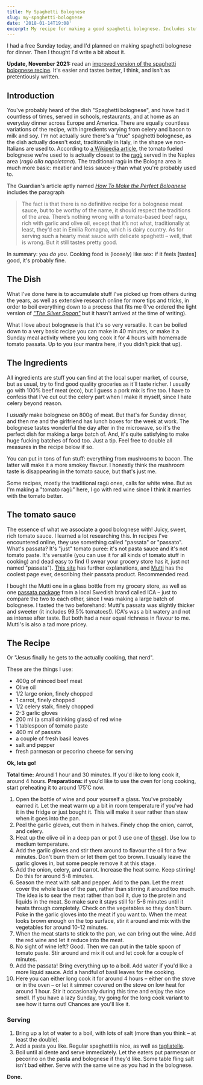 ```yaml
---
title: My Spaghetti Bolognese
slug: my-spaghetti-bolognese
date: '2018-01-14T19:08'
excerpt: My recipe for making a good spaghetti bolognese. Includes stuff I've learned on my own, and from various other recipes from books and the internet. The main takeaway is to use good tomato sauce!
---
```


I had a free Sunday today, and I'd planned on making spaghetti bolognese for dinner. Then I thought I'd write a bit about it.

**Update, November 2021:** read an [improved version of the spaghetti bolognese recipe](/writings/better-spaghetti-bolognese). It's easier and tastes better, I think, and isn't as pretentiously written.

## Introduction

You've probably heard of the dish "Spaghetti bolognese", and have had it countless of times, served in schools, restaurants, and at home as an everyday dinner across Europe and America. There are equally countless variations of the recipe, with ingredients varying from celery and bacon to milk and soy. I'm not actually sure there's a "true" spaghetti bolognese, as the dish actually doesn't exist, traditionally in Italy, in the shape we non-Italians are used to. According to [a Wikipedia article](https://en.wikipedia.org/wiki/Bolognese_sauce#Spaghetti_bolognese), the tomato fueled bolognese we're used to is actually closest to the [ragù](https://en.wikipedia.org/wiki/Rag%C3%B9) served in the Naples area (_ragù alla napoletana_). The traditional ragù in the Bologna area is much more basic: meatier and less sauce-y than what you're probably used to.

The Guardian's article aptly named [_How To Make the Perfect Bolognese_](https://www.theguardian.com/lifeandstyle/wordofmouth/2010/nov/25/how-to-make-perfect-bolognese) includes the paragraph

> The fact is that there is no definitive recipe for a bolognese meat sauce, but to be worthy of the name, it should respect the traditions of the area. There’s nothing wrong with a tomato-based beef ragu, rich with garlic and olive oil, except that it’s not what, traditionally at least, they’d eat in Emilia Romagna, which is dairy country. As for serving such a hearty meat sauce with delicate spaghetti – well, that is wrong. But it still tastes pretty good.

In summary: _you do you_. Cooking food is (loosely) like sex: if it feels [tastes] good, it's probably fine.

## The Dish

What I've done here is to accumulate stuff I've picked up from others during the years, as well as extensive research online for more tips and tricks, in order to boil everything down to a process that fits me (I've ordered the light version of [_"The Silver Spoon"_](https://www.amazon.com/Silver-Spoon-Quick-Italian-Recipes/dp/0714870587/ref=cm_cr_arp_d_product_top?ie=UTF8) but it hasn't arrived at the time of writing).

What I love about bolognese is that it's so very versatile. It can be boiled down to a very basic recipe you can make in 40 minutes, or make it a Sunday meal activity where you long cook it for 4 hours with homemade tomato passata. Up to you (our mantra here, if you didn't pick that up).

## The Ingredients

All ingredients are stuff you can find at the local super market, of course, but as usual, try to find good quality groceries as it'll taste richer. I usually go with 100% beef meat (eco), but I guess a pork mix is fine too. I have to confess that I've cut out the celery part when I make it myself, since I hate celery beyond reason.

I _usually_ make bolognese on 800g of meat. But that's for Sunday dinner, and then me and the girlfriend has lunch boxes for the week at work. The bolognese tastes wonderful the day after in the microwave, so it's the perfect dish for making a large batch of. And, it's quite satisfying to make huge fucking batches of food too. Just a tip. Feel free to double all measures in the recipe below if so.

You can put in tons of fun stuff: everything from mushrooms to bacon. The latter will make it a more smokey flavour. I honestly think the mushroom taste is disappearing in the tomato sauce, but that's just me.

Some recipes, mostly the traditional ragù ones, calls for white wine. But as I'm making a "tomato ragù" here, I go with red wine since I think it marries with the tomato better.

## The tomato sauce

The essence of what we associate a good bolognese with! Juicy, sweet, rich tomato sauce. I learned a lot researching this. In recipes I've encountered online, they use something called "passata" or "passato". What's passata? It's "just" tomato puree: it's not pasta sauce and it's not tomato paste. It's versatile (you can use it for all kinds of tomato stuff in cooking) and dead easy to find (I swear your grocery store has it, just not named "passata"). [This site](https://www.thekitchn.com/what-is-tomato-passata-and-how-156321) has further explanations, and [Mutti](https://www.mutti-parma.com/us/products/puree/tomato-puree) has the coolest page ever, describing their passata product. Recommended read.

I bought the Mutti one in a glass bottle from my grocery store, as well as one [passata package](https://www.ica.se/handla/produkt/passerade-tomater-500g-krav-ica-i-love-eco-id_p_7318690028666) from a local Swedish brand called ICA – just to compare the two to each other, since I was making a large batch of bolognese. I tasted the two beforehand: Mutti's passata was slightly thicker and sweeter (it includes 99.5% tomatoes!). ICA's was a bit watery and not as intense after taste. But both had a near equal richness in flavour to me. Mutti's is also a tad more pricey.

## The Recipe

Or "Jesus finally he gets to the actually cooking, that nerd".

These are the things I use:

- 400g of minced beef meat
- Olive oil
- 1/2 large onion, finely chopped
- 1 carrot, finely chopped
- 1/2 celery stalk, finely chopped
- 2-3 garlic gloves
- 200 ml (a small drinking glass) of red wine
- 1 tablespoon of tomato paste
- 400 ml of passata
- a couple of fresh basil leaves
- salt and pepper
- fresh parmesan or pecorino cheese for serving

**Ok, lets go!**

**Total time:** Around 1 hour and 30 minutes. If you'd like to long cook it, around 4 hours.
**Preparations:** if you'd like to use the oven for long cooking, start preheating it to around 175˚C now.

1. Open the bottle of wine and pour yourself a glass. You've probably earned it. Let the meat warm up a bit in room temperature if you've had it in the fridge or just bought it. This will make it sear rather than stew when it goes into the pan.
2. Peel the garlic gloves, cut them in halves. Finely chop the onion, carrot, and celery.
3. Heat up the olive oil in a deep pan or pot (I use one of [these](https://www.lecreuset.com/media/catalog/product/cache/1/image/9df78eab33525d08d6e5fb8d27136e95/r/s/rs2349_ls2502-2567-lpr-lecreuset.1501690761.jpg)). Use low to medium temperature.
4. Add the garlic gloves and stir them around to flavour the oil for a few minutes. Don't burn them or let them get too brown. I usually leave the garlic gloves in, but some people remove it at this stage.
5. Add the onion, celery, and carrot. Increase the heat some. Keep stirring! Do this for around 5-8 minutes.
6. Season the meat with salt and pepper. Add to the pan. Let the meat cover the whole base of the pan, rather than stirring it around too much. The idea is to sear the meat rather than boil it, due to the protein and liquids in the meat. So make sure it stays still for 5-6 minutes until it heats through completely. Check on the vegetables so they don't burn. Poke in the garlic gloves into the meat if you want to. When the meat looks brown enough on the top surface, stir it around and mix with the vegetables for around 10-12 minutes.
7. When the meat starts to stick to the pan, we can bring out the wine. Add the red wine and let it reduce into the meat.
8. No sight of wine left? Good. Then we can put in the table spoon of tomato paste. Stir around and mix it out and let cook for a couple of minutes.
9. Add the passata! Bring everything up to a boil. Add water if you'd like a more liquid sauce. Add a handful of basil leaves for the cooking.
10. Here you can either long cook it for around 4 hours – either on the stove or in the oven – or let it simmer covered on the stove on low heat for around 1 hour. Stir it occasionally during this time and enjoy the nice smell. If you have a lazy Sunday, try going for the long cook variant to see how it turns out! Chances are you'll like it.

### Serving

1. Bring up a lot of water to a boil, with lots of salt (more than you think – at least the double).
2. Add a pasta you like. Regular spaghetti is nice, as well as [tagliatelle](https://cms.splendidtable.org/sites/default/files/styles/w2000/public/523263613.jpg?itok=sj4DKT2p).
3. Boil until al dente and serve immediately. Let the eaters put parmesan or pecorino on the pasta and bolognese if they'd like. Some table fling salt isn't bad either. Serve with the same wine as you had in the bolognese.

**Done.**
